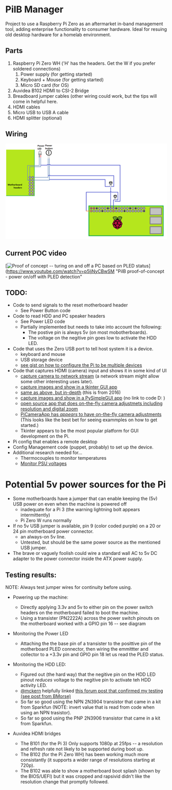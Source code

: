 # PiIB Manager
Project to use a Raspberry Pi Zero as an aftermarket in-band management tool, adding enterprise functionality to consumer hardware. Ideal for resuing old desktop hardware for a homelab environment.

## Parts
1. Raspberry Pi Zero WH ('H' has the headers. Get the W if you prefer soldered connections)
    1. Power supply (for getting started)
    1. Keyboard + Mouse (for getting started)
    1. Micro SD card (for OS)
1. Auvidea B102 HDMI to CSI-2 Bridge
1. Breadboard jumper cables (other wiring could work, but the tips will come in helpful here.
1. HDMI cables
1. Micro USB to USB A cable
1. HDMI splitter (optional)

## Wiring
![ alt text](https://github.com/dev-dull/PiIB-Manager/blob/master/images/diagrams/piib.png?raw=true "Wiring diagram")

## Current POC video
[![Proof of concept -- turing on and off a PC based on PLED status](http://img.youtube.com/vi/p5ljNyCBwSM/0.jpg)](https://www.youtube.com/watch?v=p5ljNyCBwSM "PiIB proof-of-concept - power on/off with PLED detection"

## TODO:
- Code to send signals to the reset motherboard header
    - See Power Button code
- Code to read HDD and PC speaker headers
    - See Power LED code
    - Partially implemented but needs to take into account the following:
        - The postive pin is always 5v (on most mobotherboards).
        - The voltage on the negitive pin goes low to activate the HDD LED.
- Code that uses the Zero USB port to tell host system it is a device.
    - keyboard and mouse
    - USB storage device
    - [see gist on how to configure the Pi to be multiple devices](https://gist.github.com/gbaman/50b6cca61dd1c3f88f41)
- Code that captures HDMI (camera) input and shows it in some kind of UI
    - [capture camera to network stream](https://picamera.readthedocs.io/en/release-1.13/recipes1.html#capturing-to-a-network-stream) (a network stream might allow some other interesting uses later).
    - [capture images and show in a tkinter GUI app](https://stackoverflow.com/questions/16366857/show-webcam-sequence-tkinter)
    - [same as above, but in-depth](https://www.pyimagesearch.com/2016/05/30/displaying-a-video-feed-with-opencv-and-tkinter/) (this is from 2016)
    - [capture images and show in a PySimpleGUI app](https://www.youtube.com/watch?v=-Dp2_X9q7GU) (no link to code D: )
    - [open source app that does on-the-fly camera adjustmets including resolution and digital zoom](https://github.com/amchagas/Flypi)
    - [PiCameraApp has _appears_ to have on-the-fly camera adjustments](https://github.com/Billwilliams1952/PiCameraApp) (This looks like the best bet for seeing exammples on how to get started.)
    - Tkinter appears to be the most popular platform for GUI development on the Pi.
- Pi config that enables a remote desktop
- Config Management code (puppet, probably) to set up the device.
- Additional research needed for...
    - Thermocouples to monitor temperatures
    - [Monitor PSU voltages](https://www.raspberrypi.org/forums/viewtopic.php?t=57480)

# Potential 5v power sources for the Pi
- Some motherboards have a jumper that can enable keeping the (5v) USB power on even when the machine is powered off
    - inadequate for a Pi 3 (the warning lightning bolt appears intermittently)
    - Pi Zero W runs normally
- If no 5v USB jumper is available, pin 9 (color coded purple) on a 20 or 24 pin motherboard power connector.
    - an always-on 5v line.
    - Untested, but should be the same power source as the mentioned USB jumper.
- The brave or vaguely foolish could wire a standard wall AC to 5v DC adapter to the power connector inside the ATX power supply.

## Testing results:
NOTE: Always test jumper wires for continuity before using.

- Powering up the machine:
    - Directly applying 3.3v and 5v to either pin on the power switch headers on the motherboard failed to boot the machine.
    - Using a transister (PN2222A) across the power switch pinouts on the motherboard worked with a GPIO pin 16 -- see diagram

- Monitoring the Power LED
    - Attaching the the base pin of a transister to the posittive pin of the motherboard PLED connector, then wiring the emmittter and collector to a +3.3v pin and GPIO pin 18 let us read the PLED status.

- Monitoring the HDD LED:
    - Figured out (the hard way) that the negitive pin on the HDD LED pinout _reduces_ voltage to the negitive pin to activate teh HDD activity LED.
    - [@mckern](https://github.com/mckern) helpfully linked [this forum post that confirmed my testing (see post from BMorse)](https://forum.allaboutcircuits.com/threads/pc-hard-drive-activity-led.69991/)
    - So far so good using the NPN 2N3904 transistor that came in a kit from Sparkfun (NOTE: invert value that is read from code when using an NPN trasistor).
    - So far so good using the PNP 2N3906 transistor that came in a kit from Sparkfun.

- Auvidea HDMI bridges
    - The B101 (for the Pi 3) Only supports 1080p at 25fps -- a resolution and refresh rate not likely to be supported during boot up.
    - The B102 (for the Pi Zero WH) has been working much more consistantly (it supports a wider range of resolutions starting at 720p).
    - The B102 was able to show a motherboard boot splash (shown by the BIOS/UEFI) but it was cropped and rapsivid didn't like the resolution change that promptly followed.
